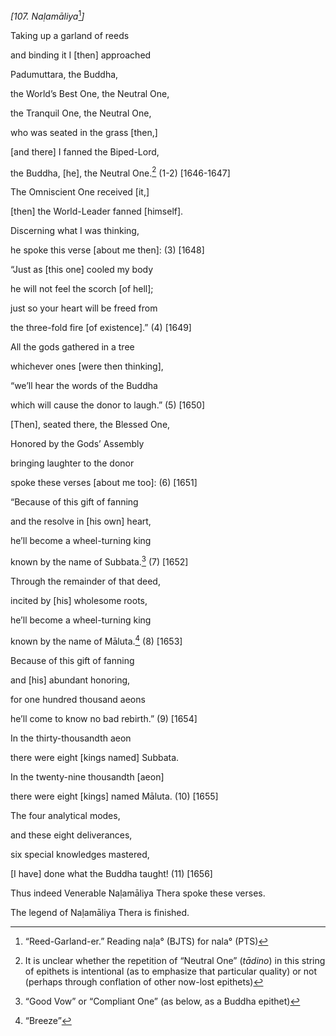 *\[107. Naḷamāliya*[^1]*\]*

Taking up a garland of reeds

and binding it I \[then\] approached

Padumuttara, the Buddha,

the World’s Best One, the Neutral One,

the Tranquil One, the Neutral One,

who was seated in the grass \[then,\]

\[and there\] I fanned the Biped-Lord,

the Buddha, \[he\], the Neutral One.[^2] (1-2) \[1646-1647\]

The Omniscient One received \[it,\]

\[then\] the World-Leader fanned \[himself\].

Discerning what I was thinking,

he spoke this verse \[about me then\]: (3) \[1648\]

“Just as \[this one\] cooled my body

he will not feel the scorch \[of hell\];

just so your heart will be freed from

the three-fold fire \[of existence\].” (4) \[1649\]

All the gods gathered in a tree

whichever ones \[were then thinking\],

“we’ll hear the words of the Buddha

which will cause the donor to laugh.” (5) \[1650\]

\[Then\], seated there, the Blessed One,

Honored by the Gods’ Assembly

bringing laughter to the donor

spoke these verses \[about me too\]: (6) \[1651\]

“Because of this gift of fanning

and the resolve in \[his own\] heart,

he’ll become a wheel-turning king

known by the name of Subbata.[^3] (7) \[1652\]

Through the remainder of that deed,

incited by \[his\] wholesome roots,

he’ll become a wheel-turning king

known by the name of Māluta.[^4] (8) \[1653\]

Because of this gift of fanning

and \[his\] abundant honoring,

for one hundred thousand aeons

he’ll come to know no bad rebirth.” (9) \[1654\]

In the thirty-thousandth aeon

there were eight \[kings named\] Subbata.

In the twenty-nine thousandth \[aeon\]

there were eight \[kings\] named Māluta. (10) \[1655\]

The four analytical modes,

and these eight deliverances,

six special knowledges mastered,

\[I have\] done what the Buddha taught! (11) \[1656\]

Thus indeed Venerable Naḷamāliya Thera spoke these verses.

The legend of Naḷamāliya Thera is finished.

[^1]: “Reed-Garland-er.” Reading naḷa° (BJTS) for nala° (PTS)

[^2]: It is unclear whether the repetition of “Neutral One” (*tādino*)
    in this string of epithets is intentional (as to emphasize that
    particular quality) or not (perhaps through conflation of other
    now-lost epithets)

[^3]: “Good Vow” or “Compliant One” (as below, as a Buddha epithet)

[^4]: “Breeze”
